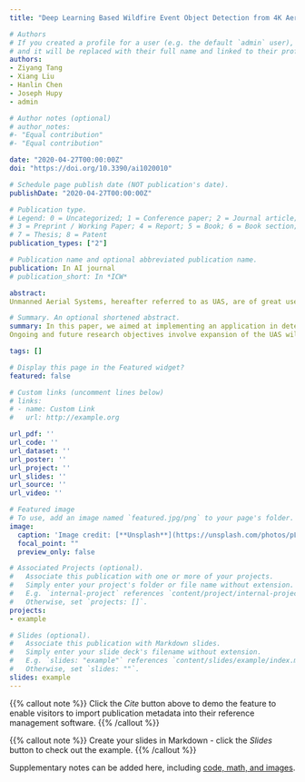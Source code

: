 ```yaml
---
title: "Deep Learning Based Wildfire Event Object Detection from 4K Aerial Images Acquired by UAS"

# Authors
# If you created a profile for a user (e.g. the default `admin` user), write the username (folder name) here 
# and it will be replaced with their full name and linked to their profile.
authors:
- Ziyang Tang
- Xiang Liu
- Hanlin Chen
- Joseph Hupy
- admin

# Author notes (optional)
# author_notes:
#- "Equal contribution"
#- "Equal contribution"

date: "2020-04-27T00:00:00Z"
doi: "https://doi.org/10.3390/ai1020010"

# Schedule page publish date (NOT publication's date).
publishDate: "2020-04-27T00:00:00Z"

# Publication type.
# Legend: 0 = Uncategorized; 1 = Conference paper; 2 = Journal article;
# 3 = Preprint / Working Paper; 4 = Report; 5 = Book; 6 = Book section;
# 7 = Thesis; 8 = Patent
publication_types: ["2"]

# Publication name and optional abbreviated publication name.
publication: In AI journal
# publication_short: In *ICW*

abstract: 
Unmanned Aerial Systems, hereafter referred to as UAS, are of great use in hazard events such as wildfire due to their ability to provide high-resolution video imagery over areas deemed too dangerous for manned aircraft and ground crews. This aerial perspective allows for identification of ground-based hazards such as spot fires and fire lines, and to communicate this information with fire fighting crews. Current technology relies on visual interpretation of UAS imagery, with little to no computer-assisted automatic detection. With the help of big labeled data and the significant increase of computing power, deep learning has seen great successes on object detection with fixed patterns, such as people and vehicles. However, little has been done for objects, such as spot fires, with amorphous and irregular shapes. Additional challenges arise when data are collected via UAS as high-resolution aerial images or videos; an ample solution must provide reasonable accuracy with low delays. In this paper, we examined 4K ( 3840×2160 ) videos collected by UAS from a controlled burn and created a set of labeled video sets to be shared for public use. We introduce a coarse-to-fine framework to auto-detect wildfires that are sparse, small, and irregularly-shaped. The coarse detector adaptively selects the sub-regions that are likely to contain the objects of interest while the fine detector passes only the details of the sub-regions, rather than the entire 4K region, for further scrutiny. The proposed two-phase learning therefore greatly reduced time overhead and is capable of maintaining high accuracy. Compared against the real-time one-stage object backbone of YoloV3, the proposed methods improved the mean average precision(mAP) from 0.29 to 0.67 , with an average inference speed of 7.44 frames per second. Limitations and future work are discussed with regard to the design and the experiment results

# Summary. An optional shortened abstract.
summary: In this paper, we aimed at implementing an application in detecting fire and other critical ground-based objects in a wildfire event using high resolution aerial images. We propose a well annotated fire dataset with 1400 4K images. We also present a coarse-to-fine strategy to deal with the 4K images, which achieves high accuracy while maintaining fast speeds. Our methods can also be added to different backbones in object detection methods and extended to deal with high resolution images.
Ongoing and future research objectives involve expansion of the UAS wildfire imagery collection, and working with a UAS platforms equipped with more powerful CPUs and GPUs. Fusing data collected from multiple types of sensors can provide additional wisdom in wildfire fighting scenarios. Additional Machine Learning approaches, especially a hybrid approach that combines signal processing with deep learning, will be investigated to discover a faster and more accurate technique to identify small objects of interests and objects with irregular boundaries in high definition videos and images.

tags: []

# Display this page in the Featured widget?
featured: false

# Custom links (uncomment lines below)
# links:
# - name: Custom Link
#   url: http://example.org

url_pdf: ''
url_code: ''
url_dataset: ''
url_poster: ''
url_project: ''
url_slides: ''
url_source: ''
url_video: ''

# Featured image
# To use, add an image named `featured.jpg/png` to your page's folder. 
image:
  caption: 'Image credit: [**Unsplash**](https://unsplash.com/photos/pLCdAaMFLTE)'
  focal_point: ""
  preview_only: false

# Associated Projects (optional).
#   Associate this publication with one or more of your projects.
#   Simply enter your project's folder or file name without extension.
#   E.g. `internal-project` references `content/project/internal-project/index.md`.
#   Otherwise, set `projects: []`.
projects:
- example

# Slides (optional).
#   Associate this publication with Markdown slides.
#   Simply enter your slide deck's filename without extension.
#   E.g. `slides: "example"` references `content/slides/example/index.md`.
#   Otherwise, set `slides: ""`.
slides: example
---
```


{{% callout note %}}
Click the *Cite* button above to demo the feature to enable visitors to import publication metadata into their reference management software.
{{% /callout %}}

{{% callout note %}}
Create your slides in Markdown - click the *Slides* button to check out the example.
{{% /callout %}}

Supplementary notes can be added here, including [code, math, and images](https://wowchemy.com/docs/writing-markdown-latex/).
